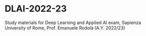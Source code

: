# DLAI-2022-23
Study materials for Deep Learning and Applied AI exam, Sapienza University of Rome, Prof. Emanuele Rodolà (A.Y. 2022/23)
